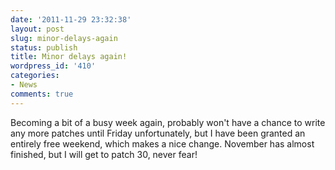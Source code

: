 ```yaml
---
date: '2011-11-29 23:32:38'
layout: post
slug: minor-delays-again
status: publish
title: Minor delays again!
wordpress_id: '410'
categories:
- News
comments: true
---
```


Becoming a bit of a busy week again, probably won't have a chance to write any more patches until Friday unfortunately, but I have been granted an entirely free weekend, which makes a nice change. November has almost finished, but I will get to patch 30, never fear!
